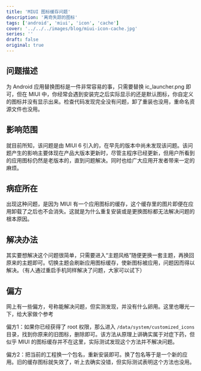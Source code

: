```yaml
---
title: 'MIUI 图标缓存问题'
description: '离奇失踪的图标'
tags: ['android', 'miui', 'icon', 'cache']
cover: '../../../images/blog/miui-icon-cache.jpg'
series: ''
draft: false
original: true
---
```


## 问题描述

为 Android 应用替换图标是一件非常容易的事，只需要替换 ic_launcher.png 即可，但在 MIUI 中，你经常会遇到安装完之后实际显示的还是默认图标，你自定义的图标并没有显示出来。检查代码发现完全没有问题，卸了重装也没用，重命名资源文件也没用。

## 影响范围

就目前所知，该问题是由 MIUI 6 引入的，在早先的版本中尚未发现该问题。该问题产生的影响主要体现在产品大版本更新时，尽管主程序已经更新，但用户所看到的应用图标仍然是老版本的，直到问题解决。同时也给广大应用开发者带来一定的麻烦。

## 病症所在

出现这种问题，是因为 MIUI 有一个应用图标的缓存，这个缓存里的图片即便在应用卸载了之后也不会消失。这就是为什么重复安装或是更换图标都无法解决问题的根本原因。

## 解决办法

其实要想解决这个问题很简单，只需要进入“主题风格”随便更换一套主题，再换回原来的主题即可。切换主题会刷新应用图标缓存，使新图标被应用，问题因而得以解决。（有人通过重启手机同样解决了问题，大家可以试下）

## 偏方

网上有一些偏方，号称能解决问题，但实测发现，并没有什么卵用。这里也曝光一下，给大家做个参考

偏方1：如果你已经获得了 root 权限，那么进入 `/data/system/customized_icons` 目录，找到你原来的旧图标，删除即可。该方法从原理上讲确实属于对症下药，但似乎 MIUI 的图标缓存并不在这里，实际测试发现这个方法并不解决问题。

偏方2：把当前的工程换一个包名，重新安装即可。换了包名等于是一个新的应用。旧的缓存图标就失效了，听上去确实没错，但实际测试表明这个方法也没用。
